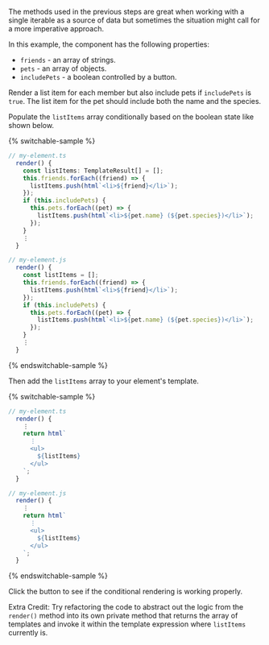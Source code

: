 The methods used in the previous steps are great when working with a single
iterable as a source of data but sometimes the situation might call for a more
imperative approach.

In this example, the component has the following properties:
* `friends` - an array of strings.
* `pets` - an array of objects.
* `includePets` - a boolean controlled by a button.

Render a list item for each member but also include pets if `includePets` is
`true`. The list item for the pet should include both the name and the species.

Populate the `listItems` array conditionally based on the boolean state
like shown below.

{% switchable-sample %}

```ts
// my-element.ts
  render() {
    const listItems: TemplateResult[] = [];
    this.friends.forEach((friend) => {
      listItems.push(html`<li>${friend}</li>`);
    });
    if (this.includePets) {
      this.pets.forEach((pet) => {
        listItems.push(html`<li>${pet.name} (${pet.species})</li>`);
      });
    }
    ⋮
  }
```

```js
// my-element.js
  render() {
    const listItems = [];
    this.friends.forEach((friend) => {
      listItems.push(html`<li>${friend}</li>`);
    });
    if (this.includePets) {
      this.pets.forEach((pet) => {
        listItems.push(html`<li>${pet.name} (${pet.species})</li>`);
      });
    }
    ⋮
  }
```

{% endswitchable-sample %}

Then add the `listItems` array to your element's template.

{% switchable-sample %}

```ts
// my-element.ts
  render() {
    ⋮
    return html`
      ⋮
      <ul>
        ${listItems}
      </ul>
    `;
  }
```

```js
// my-element.js
  render() {
    ⋮
    return html`
      ⋮
      <ul>
        ${listItems}
      </ul>
    `;
  }
```

{% endswitchable-sample %}

Click the button to see if the conditional rendering is working properly.

Extra Credit: Try refactoring the code to abstract out the logic from the
`render()` method into its own private method that returns the array of
templates and invoke it within the template expression where `listItems`
currently is.
